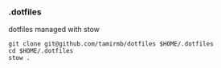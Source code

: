 ### .dotfiles

dotfiles managed with stow

```
git clone git@github.com/tamirmb/dotfiles $HOME/.dotfiles
cd $HOME/.dotfiles
stow .
```
